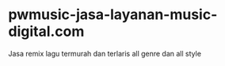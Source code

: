 # pwmusic-jasa-layanan-music-digital.com
Jasa remix lagu termurah dan terlaris all genre dan all style
